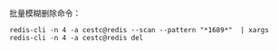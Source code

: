 批量模糊删除命令：

```shell
redis-cli -n 4 -a cestc@redis --scan --pattern "*1689*"  | xargs redis-cli -n 4 -a cestc@redis del
```

